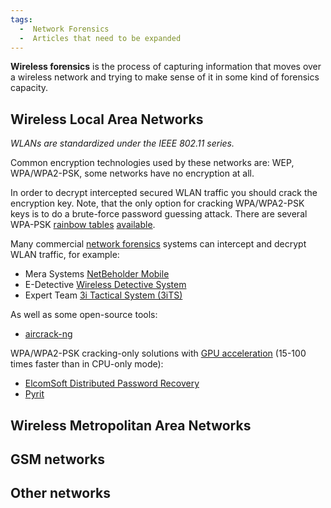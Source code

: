 ```yaml
---
tags:
  -  Network Forensics
  -  Articles that need to be expanded
---
```

**Wireless forensics** is the process of capturing information that
moves over a wireless network and trying to make sense of it in some
kind of forensics capacity.

## Wireless Local Area Networks

*WLANs are standardized under the IEEE 802.11 series.*

Common encryption technologies used by these networks are: WEP,
WPA/WPA2-PSK, some networks have no encryption at all.

In order to decrypt intercepted secured WLAN traffic you should crack
the encryption key. Note, that the only option for cracking WPA/WPA2-PSK
keys is to do a brute-force password guessing attack. There are several
WPA-PSK [rainbow tables](rainbow_tables.md)
[available](http://www.renderlab.net/projects/WPA-tables/).

Many commercial [network forensics](network_forensics.md)
systems can intercept and decrypt WLAN traffic, for example:

- Mera Systems [NetBeholder Mobile](http://netbeholder.com/)
- E-Detective [Wireless Detective
  System](http://www.edecision4u.com/edecision4u/Products.html)
- Expert Team [3i Tactical System
  (3iTS)](http://www.expert-team.net/Products.html)

As well as some open-source tools:

- [aircrack-ng](http://aircrack-ng.org/doku.php)

WPA/WPA2-PSK cracking-only solutions with [GPU
acceleration](forensics_on_gpus.md) (15-100 times faster than in
CPU-only mode):

- [ElcomSoft Distributed Password
  Recovery](http://www.elcomsoft.com/edpr.html)
- [Pyrit](http://code.google.com/p/pyrit/)

## Wireless Metropolitan Area Networks

## GSM networks

## Other networks

